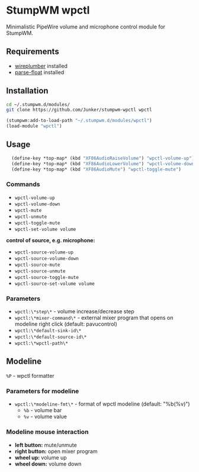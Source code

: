# StumpWM wpctl

Minimalistic PipeWire volume and microphone control module for StumpWM.

## Requirements

- [wireplumber](https://github.com/PipeWire/wireplumber) installed
- [parse-float](https://github.com/soemraws/parse-float) installed

## Installation

```bash
cd ~/.stumpwm.d/modules/
git clone https://github.com/Junker/stumpwm-wpctl wpctl
```

```lisp
(stumpwm:add-to-load-path "~/.stumpwm.d/modules/wpctl")
(load-module "wpctl")
```

## Usage

```lisp
  (define-key *top-map* (kbd "XF86AudioRaiseVolume") "wpctl-volume-up")
  (define-key *top-map* (kbd "XF86AudioLowerVolume") "wpctl-volume-down")
  (define-key *top-map* (kbd "XF86AudioMute") "wpctl-toggle-mute")
```

### Commands

- `wpctl-volume-up`
- `wpctl-volume-down`
- `wpctl-mute`
- `wpctl-unmute`
- `wpctl-toggle-mute`
- `wpctl-set-volume volume`

**control of source, e.g. microphone:**

- `wpctl-source-volume-up`
- `wpctl-source-volume-down`
- `wpctl-source-mute`
- `wpctl-source-unmute`
- `wpctl-source-toggle-mute`
- `wpctl-source-set-volume volume`

### Parameters

- `wpctl:\*step\*` - volume increase/decrease step
- `wpctl:\*mixer-command\*` - external mixer program that opens on modeline right click (default: pavucontrol)
- `wpctl:\*default-sink-id\*`
- `wpctl:\*default-source-id\*`
- `wpctl:\*wpctl-path\*`

## Modeline

`%P` - wpctl formatter

### Parameters for modeline

- `wpctl:\*modeline-fmt\*` - format of wpctl modeline (default: "%b(%v)")
  - `%b` - volume bar
  - `%v` - volume value

### Modeline mouse interaction

- **left button:** mute/unmute
- **right button:** open mixer program
- **wheel up:** volume up
- **wheel down:** volume down
